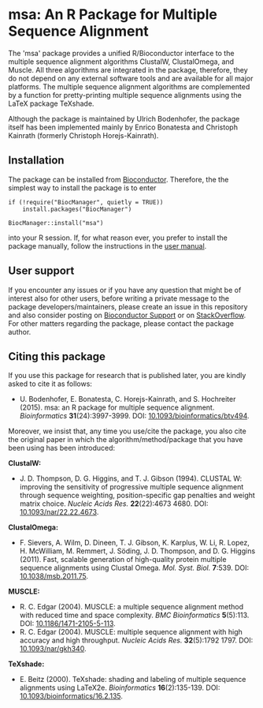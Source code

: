 # msa: An R Package for Multiple Sequence Alignment
The 'msa' package provides a unified R/Bioconductor interface to
the multiple sequence alignment algorithms ClustalW, ClustalOmega,
and Muscle. All three algorithms are integrated in the package,
therefore, they do not depend on any external software tools
and are available for all major platforms. The multiple sequence
alignment algorithms are complemented by a function for
pretty-printing multiple sequence alignments using the LaTeX
package TeXshade.

Although the package is maintained by Ulrich Bodenhofer, the package itself
has been implemented mainly by Enrico Bonatesta and Christoph Kainrath
(formerly Christoph Horejs-Kainrath).

## Installation

The package can be installed from
[Bioconductor](https://bioconductor.org/). Therefore, the the simplest way to install the package is to enter
```
if (!require("BiocManager", quietly = TRUE))
    install.packages("BiocManager")

BiocManager::install("msa")
```
into your R session. If, for what reason ever, you prefer to install the package manually, follow the instructions in the [user manual](https://bioconductor.org/packages/release/bioc/vignettes/msa/inst/doc/msa.pdf).

## User support

If you encounter any issues or if you have any question that might be of interest also for other users, before writing a private message to the package developers/maintainers, please create an issue in this repository and also consider posting on [Bioconductor Support](https://support.bioconductor.org/) or on [StackOverflow](https://stackoverflow.com/). For other matters regarding the package, please contact the package author.


## Citing this package

If you use this package for research that is published later, you are kindly asked to cite it as follows:

- U. Bodenhofer, E. Bonatesta, C. Horejs-Kainrath, and S. Hochreiter (2015). msa: an R package for multiple sequence alignment. *Bioinformatics* **31**(24):3997-3999. DOI: [10.1093/bioinformatics/btv494](http://doi.org/10.1093/bioinformatics/btv494).

Moreover, we insist that, any time you use/cite the package, you also cite the original paper in which the algorithm/method/package that you have been using has been introduced:

**ClustalW:**

- J. D. Thompson, D. G. Higgins, and T. J. Gibson (1994). CLUSTAL W: improving the sensitivity of progressive multiple sequence alignment through sequence weighting, position-specific gap penalties and weight matrix choice. *Nucleic Acids Res.* **22**(22):4673 4680. DOI: [10.1093/nar/22.22.4673](http://doi.org/10.1093/nar/22.22.4673).

**ClustalOmega:**

- F. Sievers, A. Wilm, D. Dineen, T. J. Gibson, K. Karplus, W. Li, R. Lopez, H. McWilliam, M. Remmert, J. Söding, J. D. Thompson, and D. G. Higgins (2011). Fast, scalable generation of high-quality protein multiple sequence alignments using Clustal Omega. *Mol. Syst. Biol.* **7**:539. DOI: [10.1038/msb.2011.75](http://doi.org/10.1038/msb.2011.75).

**MUSCLE:**

- R. C. Edgar (2004). MUSCLE: a multiple sequence alignment method with reduced time and space complexity. *BMC Bioinformatics* **5**(5):113. DOI: [10.1186/1471-2105-5-113](http://doi.org/10.1186/1471-2105-5-113).
- R. C. Edgar (2004). MUSCLE: multiple sequence alignment with high accuracy and high throughput. *Nucleic Acids Res.* **32**(5):1792 1797. DOI: [10.1093/nar/gkh340](http://doi.org/10.1093/nar/gkh340).

**TeXshade:**

- E. Beitz (2000). TeXshade: shading and labeling of multiple sequence alignments using LaTeX2e. *Bioinformatics* **16**(2):135-139. DOI: [10.1093/bioinformatics/16.2.135](http://doi.org/10.1093/bioinformatics/16.2.135).


